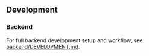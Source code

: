 ## Development

### Backend

For full backend development setup and workflow, see [backend/DEVELOPMENT.md](backend/DEVELOPMENT.md).

